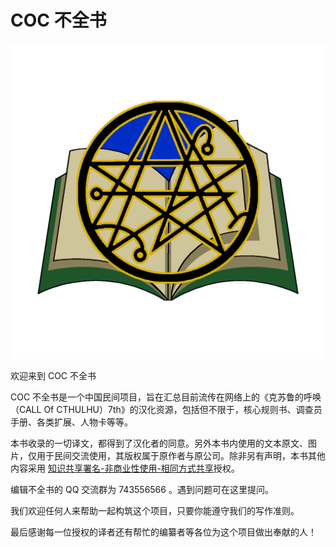# COC 不全书
![COC 不全书 logo](images/logo.png)

欢迎来到 COC 不全书

COC 不全书是一个中国民间项目，旨在汇总目前流传在网络上的《克苏鲁的呼唤（CALL Of CTHULHU）7th》的汉化资源，包括但不限于，核心规则书、调查员手册、各类扩展、人物卡等等。

本书收录的一切译文，都得到了汉化者的同意。另外本书内使用的文本原文、图片，仅用于民间交流使用，其版权属于原作者与原公司。除非另有声明，本书其他内容采用 [知识共享署名-非商业性使用-相同方式共享]([https://pages.github.com/](https://creativecommons.org/licenses/by-nc-sa/4.0/))授权。

编辑不全书的 QQ 交流群为 743556566 。遇到问题可在这里提问。

我们欢迎任何人来帮助一起构筑这个项目，只要你能遵守我们的写作准则。

最后感谢每一位授权的译者还有帮忙的编纂者等各位为这个项目做出奉献的人！
